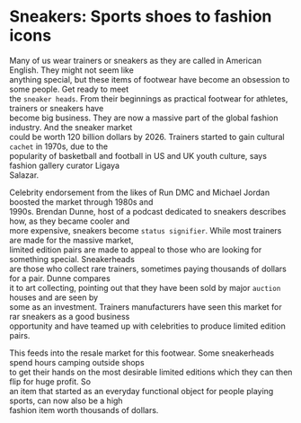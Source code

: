 # Sneakers: Sports shoes to fashion icons

Many of us wear trainers or sneakers as they are called in American English. They might not seem like  
anything special, but these items of footwear have become an obsession to some people. Get ready to meet  
the `sneaker heads`.  From their beginnings as practical footwear for athletes, trainers or sneakers have  
become big business. They are now a massive part of the global fashion industry. And the sneaker market  
could be worth 120 billion dollars by 2026. Trainers started to gain cultural `cachet` in 1970s, due to the  
popularity of basketball and football in US and UK youth culture, says fashion gallery curator Ligaya  
Salazar.  

Celebrity endorsement from the likes of Run DMC and Michael Jordan boosted the market through 1980s and  
1990s. Brendan Dunne, host of a podcast dedicated to sneakers describes how, as they became cooler and  
more expensive, sneakers become `status signifier`. While most trainers are made for the massive market,  
limited edition pairs are made to appeal to those who are looking for something special. Sneakerheads  
are those who collect rare trainers, sometimes paying thousands of dollars for a pair. Dunne compares  
it to art collecting, pointing out that they have been sold by major `auction` houses and are seen by  
some as an investment. Trainers manufacturers have seen this market for rar sneakers as a good business  
opportunity and have teamed up with celebrities to produce limited edition pairs.  

This feeds into the resale market for this footwear. Some sneakerheads spend hours camping outside shops  
to get their hands on the most desirable limited editions which they can then flip for huge profit. So  
an item that started as an everyday functional object for people playing sports, can now also be a high  
fashion item worth thousands of dollars.  
